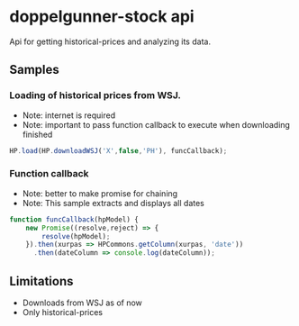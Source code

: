 # doppelgunner-stock api
Api for getting historical-prices and analyzing its data.

## Samples

### Loading of historical prices from WSJ. 
* Note: internet is required
* Note: important to pass function callback to execute when downloading finished
```javascript
HP.load(HP.downloadWSJ('X',false,'PH'), funcCallback);
```

### Function callback
* Note: better to make promise for chaining
* Note: This sample extracts and displays all dates
```javascript
function funcCallback(hpModel) {
    new Promise((resolve,reject) => {
        resolve(hpModel);
    }).then(xurpas => HPCommons.getColumn(xurpas, 'date'))
      .then(dateColumn => console.log(dateColumn));
```

## Limitations
* Downloads from WSJ as of now
* Only historical-prices